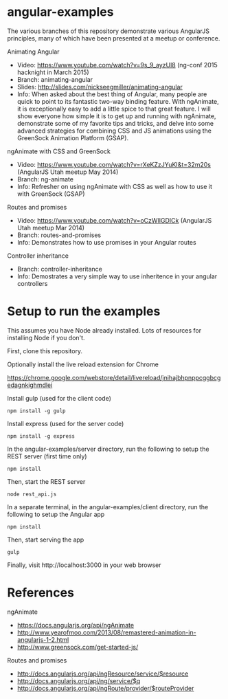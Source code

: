 angular-examples
================
The various branches of this repository demonstrate various AngularJS principles, many of which have been presented at a meetup or conference.

Animating Angular
* Video: https://www.youtube.com/watch?v=9s_9_ayzUl8 (ng-conf 2015 hacknight in March 2015)
* Branch: animating-angular
* Slides: http://slides.com/nickseegmiller/animating-angular
* Info: When asked about the best thing of Angular, many people are quick to point to
    its fantastic two-way binding feature. With ngAnimate, it is exceptionally easy
    to add a little spice to that great feature. I will show everyone how simple it is
    to get up and running with ngAnimate, demonstrate some of my favorite tips and tricks,
    and delve into some advanced strategies for combining CSS and JS animations using
    the GreenSock Animation Platform (GSAP).

ngAnimate with CSS and GreenSock
* Video: https://www.youtube.com/watch?v=rXeKZzJYuKI&t=32m20s (AngularJS Utah meetup May 2014)
* Branch: ng-animate
* Info: Refresher on using ngAnimate with CSS as well as how to use it with GreenSock (GSAP)

Routes and promises
* Video: https://www.youtube.com/watch?v=oCzWIlGDICk (AngularJS Utah meetup Mar 2014)
* Branch: routes-and-promises
* Info: Demonstrates how to use promises in your Angular routes

Controller inheritance
* Branch: controller-inheritance
* Info: Demostrates a very simple way to use inheritence in your angular controllers

Setup to run the examples
=========================
This assumes you have Node already installed. Lots of resources for installing Node if you don't.

First, clone this repository.

Optionally install the live reload extension for Chrome

https://chrome.google.com/webstore/detail/livereload/jnihajbhpnppcggbcgedagnkighmdlei

Install gulp (used for the client code)

    npm install -g gulp
  
Install express (used for the server code)

    npm install -g express

In the angular-examples/server directory, run the following to setup the REST server (first time only)

    npm install
  
Then, start the REST server

    node rest_api.js
  
In a separate terminal, in the angular-examples/client directory, run the following to setup the Angular app

    npm install
  
Then, start serving the app

    gulp
  
Finally, visit http://localhost:3000 in your web browser
  
# References
ngAnimate
* https://docs.angularjs.org/api/ngAnimate
* http://www.yearofmoo.com/2013/08/remastered-animation-in-angularjs-1-2.html
* http://www.greensock.com/get-started-js/

Routes and promises
* http://docs.angularjs.org/api/ngResource/service/$resource
* http://docs.angularjs.org/api/ng/service/$q
* http://docs.angularjs.org/api/ngRoute/provider/$routeProvider

  
